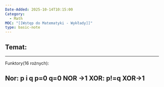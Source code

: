 ```yaml
---
Date-Added: 2025-10-14T10:15:00
Category:
  - Math
MOC: "[[Wstęp do Matematyki - Wykłady]]"
type: basic-note
---
```

## Temat:
- - -

Funktory(16 rożnych):

Nor:
p i q p=0 q=0 NOR ->1
XOR:
 p!=q XOR->1
 - 
